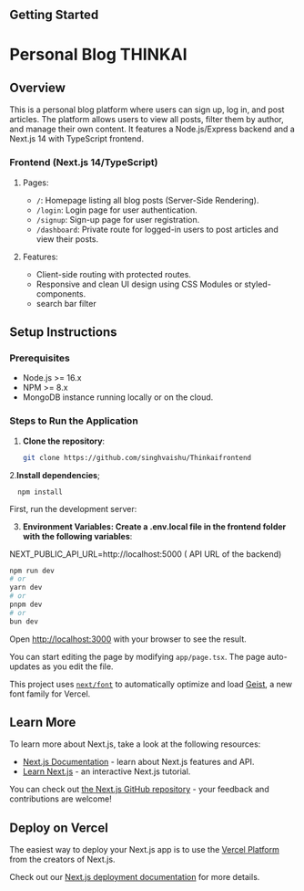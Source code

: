 

## Getting Started

# Personal Blog THINKAI

## Overview

This is a personal blog platform where users can sign up, log in, and post articles. The platform allows users to view all posts, filter them by author, and manage their own content. It features a Node.js/Express backend and a Next.js 14 with TypeScript frontend.




### Frontend (Next.js 14/TypeScript)

1. Pages:

   - `/`: Homepage listing all blog posts (Server-Side Rendering).
   - `/login`: Login page for user authentication.
   - `/signup`: Sign-up page for user registration.
   - `/dashboard`: Private route for logged-in users to post articles and view their posts.

2. Features:
   - Client-side routing with protected routes.
   - Responsive and clean UI design using CSS Modules or styled-components.
   - search  bar filter 

## Setup Instructions

### Prerequisites

- Node.js >= 16.x
- NPM >= 8.x
- MongoDB instance running locally or on the cloud.

### Steps to Run the Application

1. **Clone the repository**:
   ```bash
   git clone https://github.com/singhvaishu/Thinkaifrontend
   
2.**Install dependencies**;
      
      npm install

First, run the development server:

3. **Environment Variables: Create a .env.local file in the frontend folder with the following variables**:

NEXT_PUBLIC_API_URL=http://localhost:5000 
( API URL of the backend)

```bash
npm run dev
# or
yarn dev
# or
pnpm dev
# or
bun dev
```

Open [http://localhost:3000](http://localhost:3000) with your browser to see the result.

You can start editing the page by modifying `app/page.tsx`. The page auto-updates as you edit the file.

This project uses [`next/font`](https://nextjs.org/docs/app/building-your-application/optimizing/fonts) to automatically optimize and load [Geist](https://vercel.com/font), a new font family for Vercel.

## Learn More

To learn more about Next.js, take a look at the following resources:

- [Next.js Documentation](https://nextjs.org/docs) - learn about Next.js features and API.
- [Learn Next.js](https://nextjs.org/learn) - an interactive Next.js tutorial.

You can check out [the Next.js GitHub repository](https://github.com/vercel/next.js) - your feedback and contributions are welcome!

## Deploy on Vercel

The easiest way to deploy your Next.js app is to use the [Vercel Platform](https://vercel.com/new?utm_medium=default-template&filter=next.js&utm_source=create-next-app&utm_campaign=create-next-app-readme) from the creators of Next.js.

Check out our [Next.js deployment documentation](https://nextjs.org/docs/app/building-your-application/deploying) for more details.
